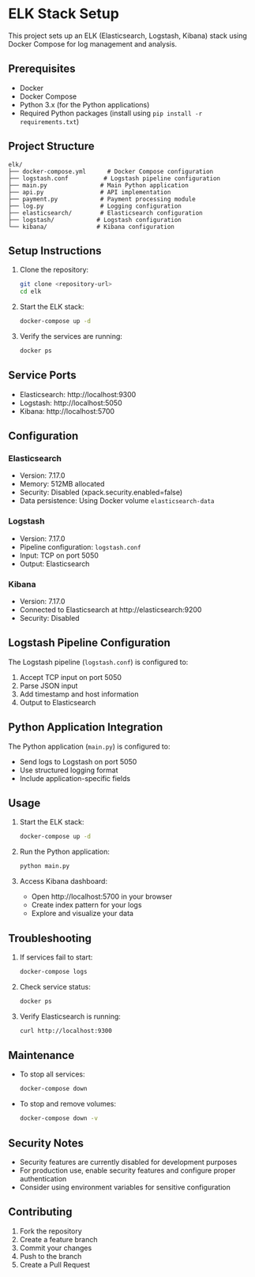 # ELK Stack Setup

This project sets up an ELK (Elasticsearch, Logstash, Kibana) stack using Docker Compose for log management and analysis.

## Prerequisites

- Docker
- Docker Compose
- Python 3.x (for the Python applications)
- Required Python packages (install using `pip install -r requirements.txt`)

## Project Structure

```
elk/
├── docker-compose.yml      # Docker Compose configuration
├── logstash.conf          # Logstash pipeline configuration
├── main.py               # Main Python application
├── api.py                # API implementation
├── payment.py            # Payment processing module
├── log.py                # Logging configuration
├── elasticsearch/        # Elasticsearch configuration
├── logstash/            # Logstash configuration
└── kibana/              # Kibana configuration
```

## Setup Instructions

1. Clone the repository:
   ```bash
   git clone <repository-url>
   cd elk
   ```

2. Start the ELK stack:
   ```bash
   docker-compose up -d
   ```

3. Verify the services are running:
   ```bash
   docker ps
   ```

## Service Ports

- Elasticsearch: http://localhost:9300
- Logstash: http://localhost:5050
- Kibana: http://localhost:5700

## Configuration

### Elasticsearch
- Version: 7.17.0
- Memory: 512MB allocated
- Security: Disabled (xpack.security.enabled=false)
- Data persistence: Using Docker volume `elasticsearch-data`

### Logstash
- Version: 7.17.0
- Pipeline configuration: `logstash.conf`
- Input: TCP on port 5050
- Output: Elasticsearch

### Kibana
- Version: 7.17.0
- Connected to Elasticsearch at http://elasticsearch:9200
- Security: Disabled

## Logstash Pipeline Configuration

The Logstash pipeline (`logstash.conf`) is configured to:
1. Accept TCP input on port 5050
2. Parse JSON input
3. Add timestamp and host information
4. Output to Elasticsearch

## Python Application Integration

The Python application (`main.py`) is configured to:
- Send logs to Logstash on port 5050
- Use structured logging format
- Include application-specific fields

## Usage

1. Start the ELK stack:
   ```bash
   docker-compose up -d
   ```

2. Run the Python application:
   ```bash
   python main.py
   ```

3. Access Kibana dashboard:
   - Open http://localhost:5700 in your browser
   - Create index pattern for your logs
   - Explore and visualize your data

## Troubleshooting

1. If services fail to start:
   ```bash
   docker-compose logs
   ```

2. Check service status:
   ```bash
   docker ps
   ```

3. Verify Elasticsearch is running:
   ```bash
   curl http://localhost:9300
   ```

## Maintenance

- To stop all services:
  ```bash
  docker-compose down
  ```

- To stop and remove volumes:
  ```bash
  docker-compose down -v
  ```

## Security Notes

- Security features are currently disabled for development purposes
- For production use, enable security features and configure proper authentication
- Consider using environment variables for sensitive configuration

## Contributing

1. Fork the repository
2. Create a feature branch
3. Commit your changes
4. Push to the branch
5. Create a Pull Request
